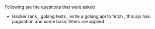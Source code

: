 Following are the questions that were asked 
- Hacker rank , golang tests , write a golang api to fetch , this api has pagination and some basic filters are applied